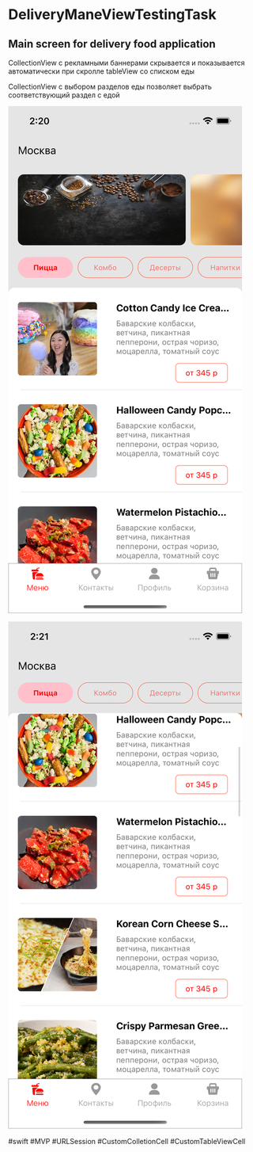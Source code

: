 
# DeliveryManeViewTestingTask
## Main screen for delivery food application

CollectionView c рекламными баннерами скрывается и показывается автоматически при скролле tableView со списком еды

CollectionView с выбором разделов еды позволяет выбрать соответствующий раздел с едой

![Иллюстрация к проекту](https://github.com/fsbisan/DeliveryManeViewTestingTask/raw/main/screenShot.png)

![Иллюстрация к проекту](https://github.com/fsbisan/DeliveryManeViewTestingTask/raw/main/screenShot1.png)

#swift #MVP #URLSession #CustomColletionCell #CustomTableViewCell